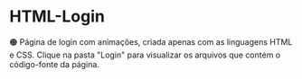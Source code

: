 # HTML-Login

🟠 Página de login com animações, criada apenas com as linguagens HTML e CSS.
Clique na pasta "Login" para visualizar os arquivos que contém o código-fonte da página.
